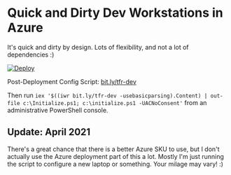 # Quick and Dirty Dev Workstations in Azure

It's quick and dirty by design. Lots of flexibility, and not a lot of dependencies :)

[![Deploy](http://azuredeploy.net/deploybutton.png)](https://portal.azure.com/#create/Microsoft.Template/uri/https%3A%2F%2Fraw.githubusercontent.com%2Fthomasrayner%2Fdev-workstation%2Fmaster%2Fazuredeploy.json)

Post-Deployment Config Script: [bit.ly/tfr-dev](http://bit.ly/tfr-dev)

Then run `iex '$((iwr bit.ly/tfr-dev -usebasicparsing).Content) | out-file c:\Initialize.ps1; c:\initialize.ps1 -UACNoConsent'` from an administrative PowerShell console.

## Update: April 2021

There's a great chance that there is a better Azure SKU to use, but I don't actually use the Azure deployment part of this a lot. Mostly I'm just running the script to configure a new laptop or something. Your milage may vary! :)
